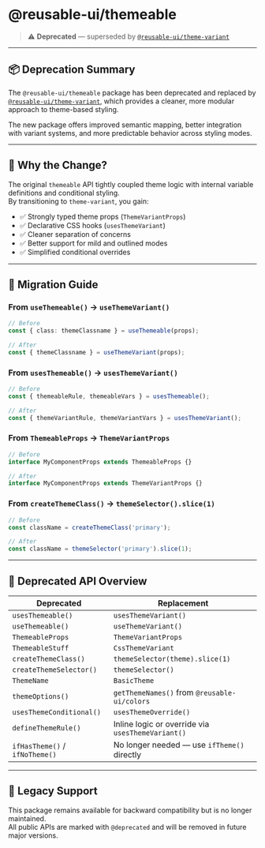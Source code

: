 # @reusable-ui/themeable

> ⚠️ **Deprecated** — superseded by [`@reusable-ui/theme-variant`](https://www.npmjs.com/package/@reusable-ui/theme-variant)

---

## 📦 Deprecation Summary

The `@reusable-ui/themeable` package has been deprecated and replaced by [`@reusable-ui/theme-variant`](https://www.npmjs.com/package/@reusable-ui/theme-variant), which provides a cleaner, more modular approach to theme-based styling.

The new package offers improved semantic mapping, better integration with variant systems, and more predictable behavior across styling modes.

---

## 🧠 Why the Change?

The original `themeable` API tightly coupled theme logic with internal variable definitions and conditional styling.  
By transitioning to `theme-variant`, you gain:

- ✅ Strongly typed theme props (`ThemeVariantProps`)
- ✅ Declarative CSS hooks (`usesThemeVariant`)
- ✅ Cleaner separation of concerns
- ✅ Better support for mild and outlined modes
- ✅ Simplified conditional overrides

---

## 🔄 Migration Guide

### From `useThemeable()` → `useThemeVariant()`

```ts
// Before
const { class: themeClassname } = useThemeable(props);

// After
const { themeClassname } = useThemeVariant(props);
```

### From `usesThemeable()` → `usesThemeVariant()`

```ts
// Before
const { themeableRule, themeableVars } = usesThemeable();

// After
const { themeVariantRule, themeVariantVars } = usesThemeVariant();
```

### From `ThemeableProps` → `ThemeVariantProps`

```ts
// Before
interface MyComponentProps extends ThemeableProps {}

// After
interface MyComponentProps extends ThemeVariantProps {}
```

### From `createThemeClass()` → `themeSelector().slice(1)`

```ts
// Before
const className = createThemeClass('primary');

// After
const className = themeSelector('primary').slice(1);
```

---

## 🧩 Deprecated API Overview

| Deprecated | Replacement |
|------------|-------------|
| `usesThemeable()` | `usesThemeVariant()` |
| `useThemeable()` | `useThemeVariant()` |
| `ThemeableProps` | `ThemeVariantProps` |
| `ThemeableStuff` | `CssThemeVariant` |
| `createThemeClass()` | `themeSelector(theme).slice(1)` |
| `createThemeSelector()` | `themeSelector()` |
| `ThemeName` | `BasicTheme` |
| `themeOptions()` | `getThemeNames()` from `@reusable-ui/colors` |
| `usesThemeConditional()` | `usesThemeOverride()` |
| `defineThemeRule()` | Inline logic or override via `usesThemeVariant()` |
| `ifHasTheme()` / `ifNoTheme()` | No longer needed — use `ifTheme()` directly |

---

## 🧪 Legacy Support

This package remains available for backward compatibility but is no longer maintained.  
All public APIs are marked with `@deprecated` and will be removed in future major versions.
